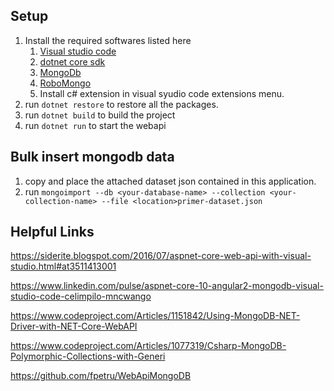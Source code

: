 ## Setup

1. Install the required softwares listed here   
    1. [Visual studio code](http://code.visualstudio.com/)
    2. [dotnet core sdk](https://www.microsoft.com/net/download/core#/sdk)
    3. [MongoDb](https://www.mongodb.com/download-center#community)
    4. [RoboMongo](https://robomongo.org/download)
    5. Install c# extension in visual syudio code extensions menu.
2. run `dotnet restore` to restore all the packages.
3. run `dotnet build` to build the project
4. run `dotnet run` to start the webapi


## Bulk insert mongodb data

1. copy and place the attached dataset json contained in this application.
2. run `mongoimport --db <your-database-name> --collection <your-collection-name> --file <location>primer-dataset.json`


## Helpful Links

https://siderite.blogspot.com/2016/07/aspnet-core-web-api-with-visual-studio.html#at3511413001

https://www.linkedin.com/pulse/aspnet-core-10-angular2-mongodb-visual-studio-code-celimpilo-mncwango

https://www.codeproject.com/Articles/1151842/Using-MongoDB-NET-Driver-with-NET-Core-WebAPI

https://www.codeproject.com/Articles/1077319/Csharp-MongoDB-Polymorphic-Collections-with-Generi

https://github.com/fpetru/WebApiMongoDB
